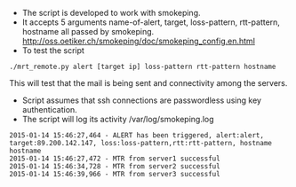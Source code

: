 * The script is developed to work with smokeping. 
* It accepts 5 arguments name-of-alert, target, loss-pattern, rtt-pattern, hostname all passed by smokeping. http://oss.oetiker.ch/smokeping/doc/smokeping_config.en.html
* To test the script 
```
./mrt_remote.py alert [target ip] loss-pattern rtt-pattern hostname
```
This will test that the mail is being sent and connectivity among the servers.
* Script assumes that ssh connections are passwordless using key authentication.
* The script will log its activity /var/log/smokeping.log
```
2015-01-14 15:46:27,464 - ALERT has been triggered, alert:alert, target:89.200.142.147, loss:loss-pattern,rtt:rtt-pattern, hostname hostname
2015-01-14 15:46:27,472 - MTR from server1 successful
2015-01-14 15:46:34,728 - MTR from server2 successful
2015-01-14 15:46:39,966 - MTR from server3 successful
```
